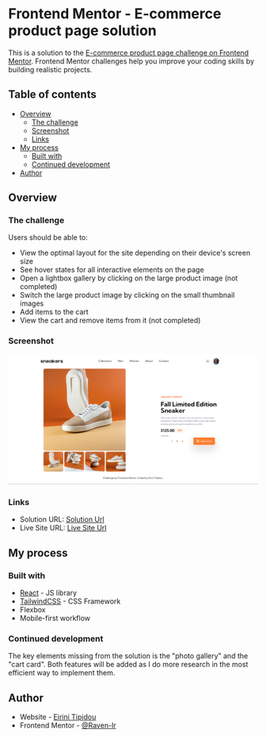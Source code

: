 # Frontend Mentor - E-commerce product page solution

This is a solution to the [E-commerce product page challenge on Frontend Mentor](https://www.frontendmentor.io/challenges/ecommerce-product-page-UPsZ9MJp6). Frontend Mentor challenges help you improve your coding skills by building realistic projects.

## Table of contents

- [Overview](#overview)
  - [The challenge](#the-challenge)
  - [Screenshot](#screenshot)
  - [Links](#links)
- [My process](#my-process)
  - [Built with](#built-with)
  - [Continued development](#continued-development)
- [Author](#author)

## Overview

### The challenge

Users should be able to:

- View the optimal layout for the site depending on their device's screen size
- See hover states for all interactive elements on the page
- Open a lightbox gallery by clicking on the large product image (not completed)
- Switch the large product image by clicking on the small thumbnail images
- Add items to the cart
- View the cart and remove items from it (not completed)

### Screenshot

![Project Solution Screenshot](image.png)

### Links

- Solution URL: [Solution Url](https://www.frontendmentor.io/solutions/ecommerce-product-page-built-with-reactjs-and-tailwindcss-xLIfn8AP_Q)
- Live Site URL: [Live Site Url](https://fem-ecommerce-product-page-rho.vercel.app/)

## My process

### Built with

- [React](https://reactjs.org/) - JS library
- [TailwindCSS](https://tailwindcss.com/) - CSS Framework
- Flexbox
- Mobile-first workflow

### Continued development

The key elements missing from the solution is the "photo gallery" and the "cart card". Both features will be added as I do more research in the most efficient way to implement them.


## Author

- Website - [Eirini Tipidou](https://github.com/Raven-Ir)
- Frontend Mentor - [@Raven-Ir](https://www.frontendmentor.io/profile/Raven-Ir)
